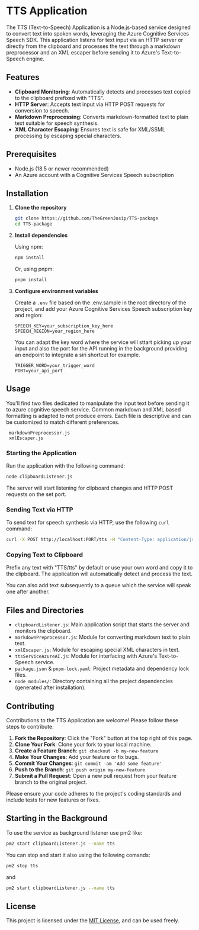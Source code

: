 # TTS Application

The TTS (Text-to-Speech) Application is a Node.js-based service designed to convert text into spoken words, leveraging the Azure Cognitive Services Speech SDK. This application listens for text input via an HTTP server or directly from the clipboard and processes the text through a markdown preprocessor and an XML escaper before sending it to Azure's Text-to-Speech engine.

## Features

- **Clipboard Monitoring**: Automatically detects and processes text copied to the clipboard prefixed with "TTS".
- **HTTP Server**: Accepts text input via HTTP POST requests for conversion to speech.
- **Markdown Preprocessing**: Converts markdown-formatted text to plain text suitable for speech synthesis.
- **XML Character Escaping**: Ensures text is safe for XML/SSML processing by escaping special characters.

## Prerequisites

- Node.js (18.5 or newer recommended)
- An Azure account with a Cognitive Services Speech subscription

## Installation

1. **Clone the repository**

   ```bash
   git clone https://github.com/TheGreenJosip/TTS-package
   cd TTS-package
   ```

2. **Install dependencies**

   Using npm:

   ```bash
   npm install
   ```

   Or, using pnpm:

   ```bash
   pnpm install
   ```

3. **Configure environment variables**

   Create a `.env` file based on the .env.sample in the root directory of the project, and add your Azure Cognitive Services Speech subscription key and region:

   ```plaintext
   SPEECH_KEY=your_subscription_key_here
   SPEECH_REGION=your_region_here
   ```

   You can adapt the key word where the service will sttart picking up your input and also the port for the API running in the background providing an endpoint to integrate a siri shortcut for example.


   ```plaintext
   TRIGGER_WORD=your_trigger_word
   PORT=your_api_port
   ```

## Usage

You'll find two files dedicated to manipulate the input text before sending it to azure cognitive speech service. Common markdown and XML based formatting is adapted to not produce errors. Each file is descriptive and can be customized to match different preferences.

  ```plaintext
   markdownPreprocessor.js
   xmlEscaper.js
   ```

### Starting the Application

Run the application with the following command:

```bash
node clipboardListener.js
```

The server will start listening for clipboard changes and HTTP POST requests on the set port.

### Sending Text via HTTP

To send text for speech synthesis via HTTP, use the following `curl` command:

```bash
curl -X POST http://localhost:PORT/tts -H "Content-Type: application/json" -d "{\"text\":\"Hello, world!\"}"
```

### Copying Text to Clipboard

Prefix any text with "TTS/tts" by default or use your own word and copy it to the clipboard. The application will automatically detect and process the text.

You can also add text subsequently to a queue which the service will speak one after another.

## Files and Directories

- `clipboardListener.js`: Main application script that starts the server and monitors the clipboard.
- `markdownPreprocessor.js`: Module for converting markdown text to plain text.
- `xmlEscaper.js`: Module for escaping special XML characters in text.
- `ttsServiceAzureAI.js`: Module for interfacing with Azure's Text-to-Speech service.
- `package.json` & `pnpm-lock.yaml`: Project metadata and dependency lock files.
- `node_modules/`: Directory containing all the project dependencies (generated after installation).

## Contributing

Contributions to the TTS Application are welcome! Please follow these steps to contribute:

1. **Fork the Repository**: Click the "Fork" button at the top right of this page.
2. **Clone Your Fork**: Clone your fork to your local machine.
3. **Create a Feature Branch**: `git checkout -b my-new-feature`
4. **Make Your Changes**: Add your feature or fix bugs.
5. **Commit Your Changes**: `git commit -am 'Add some feature'`
6. **Push to the Branch**: `git push origin my-new-feature`
7. **Submit a Pull Request**: Open a new pull request from your feature branch to the original project.

Please ensure your code adheres to the project's coding standards and include tests for new features or fixes.

## Starting in the Background

To use the service as background listener use pm2 like:

```bash
pm2 start clipboardListener.js --name tts
```
You can stop and start it also using the following comands:

```bash
pm2 stop tts
```

and 

```bash
pm2 start clipboardListener.js --name tts
```

## License

This project is licensed under the [MIT License](LICENSE), and can be used freely.
